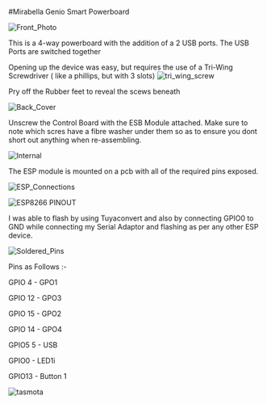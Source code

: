 #Mirabella Genio Smart Powerboard

![Front_Photo](https://i.ibb.co/R3NB0kg/front.png)

This is a 4-way powerboard with the addition of a 2 USB ports. The USB Ports are switched together

Opening up the device was easy, but requires the use of a Tri-Wing Screwdriver ( like a phillips, but with 3 slots)
![tri_wing_screw](https://i.ibb.co/mSzYdVM/triwing.png)

Pry off the Rubber feet to reveal the scews beneath

![Back_Cover](https://i.ibb.co/qrN0gmM/back-screwholes.png)

Unscrew the Control Board with the ESB Module attached. Make sure to note which scres have a fibre washer under them so as to ensure you dont short out anything when re-assembling.

![Internal](https://i.ibb.co/HgDR3Dw/Open-screws-marked.png)

The ESP module is mounted on a pcb with all of the required pins exposed.

![ESP_Connections](https://i.ibb.co/ynmdJyF/Wifi-Module-bottom.png)

![ESP8266 PINOUT](https://i.ibb.co/YRQstXr/ESP-PIN-OUT.png)

I was able to flash by using Tuyaconvert and also by connecting GPIO0 to GND while connecting my Serial Adaptor and flashing as per any other ESP device.

![Soldered_Pins](https://i.ibb.co/bL7psS5/soldered-wifi.png)



Pins as Follows :-

GPIO 4 - GPO1

GPIO 12 - GPO3

GPIO 15 - GPO2

GPIO 14 - GPO4

GPIO5 5 - USB


GPIO0 - LED1i

GPIO13 - Button 1

![tasmota](https://i.ibb.co/FbBqrMs/2020-02-07-17-30-14-Aquarium-GPO1-Configure-Module.png)
